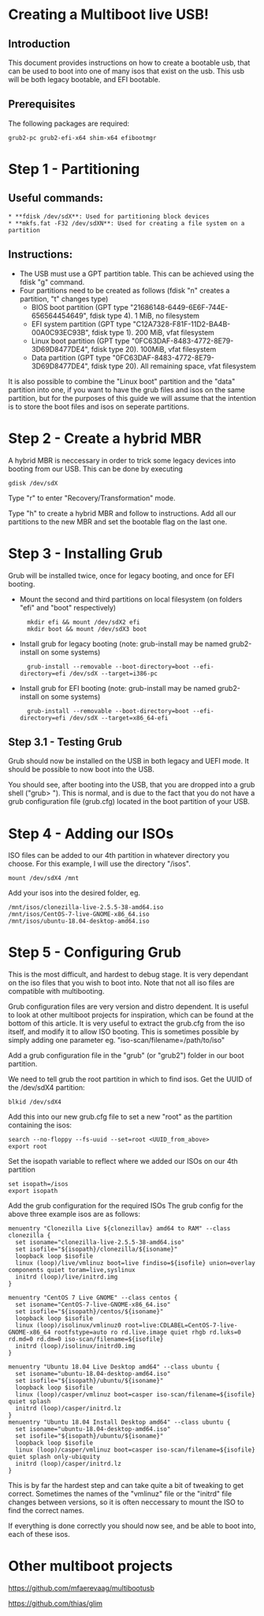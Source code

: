 # Creating a Multiboot live USB!

## Introduction
This document provides instructions on how to create a bootable usb, that can be used to boot into one of many isos that exist on the usb. This usb will be both legacy bootable, and EFI bootable.

## Prerequisites
The following packages are required:

    grub2-pc grub2-efi-x64 shim-x64 efibootmgr


# Step 1 - Partitioning

## Useful commands:
    * **fdisk /dev/sdX**: Used for partitioning block devices
    * **mkfs.fat -F32 /dev/sdXN**: Used for creating a file system on a partition
    
## Instructions:
* The USB must use a GPT partition table. This can be achieved using the fdisk "g" command.
* Four partitions need to be created as follows (fdisk "n" creates a partition, "t" changes type)
    - BIOS boot partition (GPT type "21686148-6449-6E6F-744E-656564454649", fdisk type 4). 1 MiB, no filesystem
    - EFI system partition (GPT type "C12A7328-F81F-11D2-BA4B-00A0C93EC93B", fdisk type 1). 200 MiB, vfat filesystem
    - Linux boot partition (GPT type "0FC63DAF-8483-4772-8E79-3D69D8477DE4", fdisk type 20). 100MiB, vfat filesystem
    - Data partition (GPT type "0FC63DAF-8483-4772-8E79-3D69D8477DE4", fdisk type 20). All remaining space, vfat filesystem
    
    
It is also possible to combine the "Linux boot" partition and the "data" partition into one, if you want to have the grub files and isos on the same partition, but for the purposes of this guide we will assume that the intention is to store the boot files and isos on seperate partitions.


# Step 2 - Create a hybrid MBR
A hybrid MBR is neccessary in order to trick some legacy devices into booting from our USB. This can be done by executing 

    gdisk /dev/sdX
    
Type "r" to enter "Recovery/Transformation" mode.

Type "h" to create a hybrid MBR and follow to instructions. Add all our partitions to the new MBR and set the bootable flag on the last one.


# Step 3 - Installing Grub
Grub will be installed twice, once for legacy booting, and once for EFI booting. 

* Mount the second and third partitions on local filesystem (on folders "efi" and "boot" respectively)
    
        mkdir efi && mount /dev/sdX2 efi
        mkdir boot && mount /dev/sdX3 boot
    
* Install grub for legacy booting (note: grub-install may be named grub2-install on some systems)

        grub-install --removable --boot-directory=boot --efi-directory=efi /dev/sdX --target=i386-pc
    
* Install grub for EFI booting (note: grub-install may be named grub2-install on some systems)

        grub-install --removable --boot-directory=boot --efi-directory=efi /dev/sdX --target=x86_64-efi


## Step 3.1 - Testing Grub
Grub should now be installed on the USB in both legacy and UEFI mode. It should be possible to now boot into the USB.

You should see, after booting into the USB, that you are dropped into a grub shell ("grub> "). This is normal, and is due to the fact that you do not have a grub configuration file (grub.cfg) located in the boot partition of your USB.


# Step 4 - Adding our ISOs

ISO files can be added to our 4th partition in whatever directory you choose. For this example, I will use the directory "/isos".

    mount /dev/sdX4 /mnt

Add your isos into the desired folder, eg.

    /mnt/isos/clonezilla-live-2.5.5-38-amd64.iso
    /mnt/isos/CentOS-7-live-GNOME-x86_64.iso
    /mnt/isos/ubuntu-18.04-desktop-amd64.iso


# Step 5 - Configuring Grub
This is the most difficult, and hardest to debug stage. It is very dependant on the iso files that you wish to boot into. Note that not all iso files are compatible with multibooting.

Grub configuration files are very version and distro dependent. It is useful to look at other multiboot projects for inspiration, which can be found at the bottom of this article. It is very useful to extract the grub.cfg from the iso itself, and modify it to allow ISO booting. This is sometimes possible by simply adding one parameter eg. "iso-scan/filename=/path/to/iso"
    
Add a grub configuration file in the "grub" (or "grub2") folder in our boot partition.     

We need to tell grub the root partition in which to find isos. 
Get the UUID of the /dev/sdX4 partition:

    blkid /dev/sdX4
    
    
Add this into our new grub.cfg file to set a new "root" as the partition containing the isos:

    search --no-floppy --fs-uuid --set=root <UUID_from_above>
    export root
    
Set the isopath variable to reflect where we added our ISOs on our 4th partition

    set isopath=/isos
    export isopath
 
    
Add the grub configuration for the required ISOs
The grub config for the above three example isos are as follows:

```
menuentry "Clonezilla Live ${clonezillav} amd64 to RAM" --class clonezilla {
  set isoname="clonezilla-live-2.5.5-38-amd64.iso"
  set isofile="${isopath}/clonezilla/${isoname}"
  loopback loop $isofile
  linux (loop)/live/vmlinuz boot=live findiso=${isofile} union=overlay components quiet toram=live,syslinux
  initrd (loop)/live/initrd.img
}

menuentry "CentOS 7 Live GNOME" --class centos {
  set isoname="CentOS-7-live-GNOME-x86_64.iso"
  set isofile="${isopath}/centos/${isoname}"
  loopback loop $isofile
  linux (loop)/isolinux/vmlinuz0 root=live:CDLABEL=CentOS-7-live-GNOME-x86_64 rootfstype=auto ro rd.live.image quiet rhgb rd.luks=0 rd.md=0 rd.dm=0 iso-scan/filename=${isofile}
  initrd (loop)/isolinux/initrd0.img
}

menuentry "Ubuntu 18.04 Live Desktop amd64" --class ubuntu {
  set isoname="ubuntu-18.04-desktop-amd64.iso"
  set isofile="${isopath}/ubuntu/${isoname}"
  loopback loop $isofile
  linux (loop)/casper/vmlinuz boot=casper iso-scan/filename=${isofile} quiet splash
  initrd (loop)/casper/initrd.lz
}
menuentry "Ubuntu 18.04 Install Desktop amd64" --class ubuntu {
  set isoname="ubuntu-18.04-desktop-amd64.iso"
  set isofile="${isopath}/ubuntu/${isoname}"
  loopback loop $isofile
  linux (loop)/casper/vmlinuz boot=casper iso-scan/filename=${isofile} quiet splash only-ubiquity
  initrd (loop)/casper/initrd.lz
}
```

This is by far the hardest step and can take quite a bit of tweaking to get correct. Sometimes the names of the "vmlinuz" file or the "initrd" file changes between versions, so it is often neccessary to mount the ISO to find the correct names.

If everything is done correctly you should now see, and be able to boot into, each of these isos.

# Other multiboot projects
https://github.com/mfaerevaag/multibootusb

https://github.com/thias/glim

